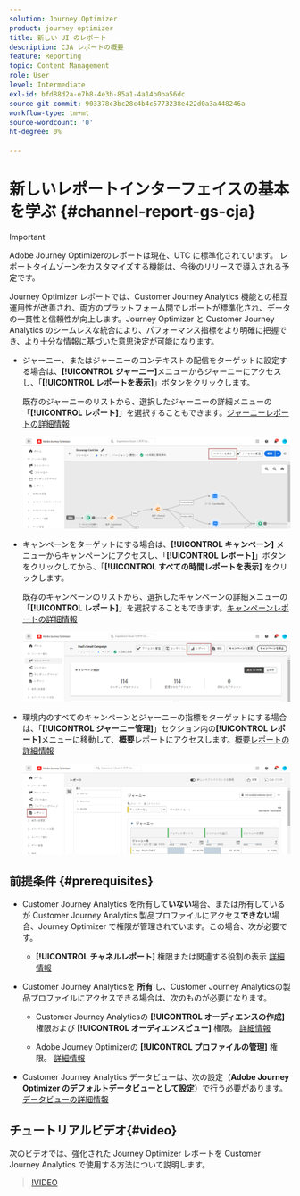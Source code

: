```yaml
---
solution: Journey Optimizer
product: journey optimizer
title: 新しい UI のレポート
description: CJA レポートの概要
feature: Reporting
topic: Content Management
role: User
level: Intermediate
exl-id: bfd88d2a-e7b8-4e3b-85a1-4a14b0ba56dc
source-git-commit: 903378c3bc28c4b4c5773238e422d0a3a448246a
workflow-type: tm+mt
source-wordcount: '0'
ht-degree: 0%

---
```


# 新しいレポートインターフェイスの基本を学ぶ {#channel-report-gs-cja}

>[!IMPORTANT]
>
>Adobe Journey Optimizerのレポートは現在、UTC に標準化されています。 レポートタイムゾーンをカスタマイズする機能は、今後のリリースで導入される予定です。

Journey Optimizer レポートでは、Customer Journey Analytics 機能との相互運用性が改善され、両方のプラットフォーム間でレポートが標準化され、データの一貫性と信頼性が向上します。Journey Optimizer と Customer Journey Analytics のシームレスな統合により、パフォーマンス指標をより明確に把握でき、より十分な情報に基づいた意思決定が可能になります。

* ジャーニー、またはジャーニーのコンテキストの配信をターゲットに設定する場合は、**[!UICONTROL ジャーニー]**&#x200B;メニューからジャーニーにアクセスし、「**[!UICONTROL レポートを表示]**」ボタンをクリックします。

  既存のジャーニーのリストから、選択したジャーニーの詳細メニューの「**[!UICONTROL レポート]**」を選択することもできます。[ジャーニーレポートの詳細情報](journey-global-report-cja.md)

  ![](assets/gs-cja-report-3.png)

* キャンペーンをターゲットにする場合は、**[!UICONTROL キャンペーン]** メニューからキャンペーンにアクセスし、「**[!UICONTROL レポート]**」ボタンをクリックしてから、「**[!UICONTROL すべての時間レポートを表示]** をクリックします。

  既存のキャンペーンのリストから、選択したキャンペーンの詳細メニューの「**[!UICONTROL レポート]**」を選択することもできます。[キャンペーンレポートの詳細情報](campaign-global-report-cja.md)

  ![](assets/gs-cja-report-2.png)

* 環境内のすべてのキャンペーンとジャーニーの指標をターゲットにする場合は、「**[!UICONTROL ジャーニー管理]**」セクション内の&#x200B;**[!UICONTROL レポート]**&#x200B;メニューに移動して、**概要**&#x200B;レポートにアクセスします。[概要レポートの詳細情報](channel-report-cja.md)

  ![](assets/gs-cja-report-1.png)

## 前提条件 {#prerequisites}

* Customer Journey Analytics を所有して&#x200B;**いない**&#x200B;場合、または所有しているが Customer Journey Analytics 製品プロファイルにアクセス&#x200B;**できない**&#x200B;場合、Journey Optimizer で権限が管理されています。この場合、次が必要です。

   * **[!UICONTROL チャネルレポート]** 権限または関連する役割の表示 [詳細情報](../administration/permissions.md)

* Customer Journey Analyticsを **所有** し、Customer Journey Analyticsの製品プロファイルにアクセスできる場合は、次のものが必要になります。

   * Customer Journey Analyticsの **[!UICONTROL オーディエンスの作成]** 権限および **[!UICONTROL オーディエンスビュー]** 権限。 [詳細情報](https://experienceleague.adobe.com/ja/docs/analytics-platform/using/technotes/access-control)

   * Adobe Journey Optimizerの **[!UICONTROL プロファイルの管理]** 権限。 [詳細情報](../administration/permissions.md)

* Customer Journey Analytics データビューは、次の設定（**Adobe Journey Optimizer のデフォルトデータビューとして設定**）で行う必要があります。[データビューの詳細情報](https://experienceleague.adobe.com/ja/docs/analytics-platform/using/cja-dataviews/create-dataview)

## チュートリアルビデオ{#video}

次のビデオでは、強化された Journey Optimizer レポートを Customer Journey Analytics で使用する方法について説明します。

>[!VIDEO](https://video.tv.adobe.com/v/3430413)